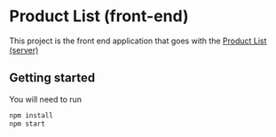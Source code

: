 # Product List (front-end)

This project is the front end application that goes with the [Product List (server)](https://github.com/roykim79/product-list)

## Getting started

You will need to run  

```bash
npm install
npm start
```
